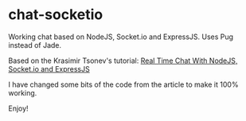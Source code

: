 # chat-socketio

Working chat based on NodeJS, Socket.io and ExpressJS. Uses Pug instead of Jade.

Based on the Krasimir Tsonev's tutorial: [Real Time Chat With NodeJS, Socket.io and ExpressJS](http://code.tutsplus.com/tutorials/real-time-chat-with-nodejs-socketio-and-expressjs--net-31708)

I have changed some bits of the code from the article to make it 100% working.

Enjoy! 